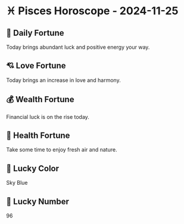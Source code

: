 # ♓ Pisces Horoscope - 2024-11-25

## 🎯 Daily Fortune

Today brings abundant luck and positive energy your way.

## 💘 Love Fortune

Today brings an increase in love and harmony.

## 💰 Wealth Fortune

Financial luck is on the rise today.

## 🌱 Health Fortune

Take some time to enjoy fresh air and nature.

## 🎨 Lucky Color

Sky Blue

## 🔢 Lucky Number

96
